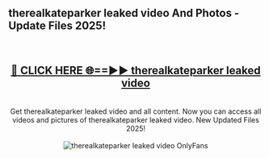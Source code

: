 <h2>therealkateparker leaked video And Photos - Update Files 2025!</h2>
<br>
<div align="center">
<h2><a href="https://betterlinks.top/A2PfLJ" rel="nofollow">🔴 CLICK HERE 🌐==►► therealkateparker leaked video</a></h2>
<br>
Get therealkateparker leaked video and all content. Now you can access all videos and pictures of therealkateparker leaked video. New Updated Files 2025!
<br>
<br>
<a href="https://betterlinks.top/A2PfLJ" rel="nofollow" data-target="animated-image.originalLink"><img src="https://i.imgur.com/dJHk4Zq.gif" alt="therealkateparker leaked video OnlyFans" style="max-width: 100%; display: inline-block;" data-target="animated-image.originalImage"></a>
</div>
<br>